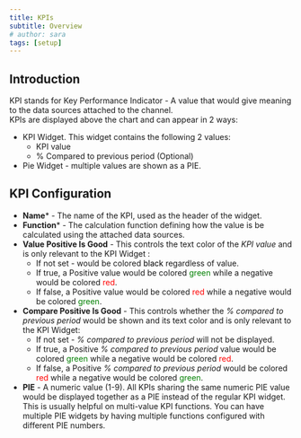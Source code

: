 ```yaml
---
title: KPIs
subtitle: Overview
# author: sara
tags: [setup]
---
```


## Introduction

KPI stands for Key Performance Indicator - A value that would give meaning to the data sources attached to the channel.  
KPIs are displayed above the chart and can appear in 2 ways:
- KPI Widget. This widget contains the following 2 values:
  - KPI value
  - % Compared to previous period (Optional)
- Pie Widget - multiple values are shown as a PIE.

## KPI Configuration
- **Name*** - The name of the KPI, used as the header of the widget.
- **Function*** - The calculation function defining how the value is be calculated using the attached data sources.
- **Value Positive Is Good** - This controls the text color of the *KPI value* and is only relevant to the KPI Widget :
  - If not set - would be colored <span style="color:black">black</span> regardless of value.
  - If true, a Positive value would be colored <span style="color:green">green</span> while a negative would be colored <span style="color:red">red</span>.
  - If false, a Positive value would be colored <span style="color:red">red</span> while a negative would be colored <span style="color:green">green</span>.
- **Compare Positive Is Good** - This controls whether the *% compared to previous period* would be shown and its text color and is only relevant to the KPI Widget: 
  - If not set - *% compared to previous period* will not be displayed.
  - If true, a Positive *% compared to previous period* value would be colored <span style="color:green">green</span> while a negative would be colored <span style="color:red">red</span>.
  - If false, a Positive *% compared to previous period* would be colored <span style="color:red">red</span> while a negative would be colored <span style="color:green">green</span>.
- **PIE** - A numeric value (1-9). All KPIs sharing the same numeric PIE value would be displayed together as a PIE instead of the regular KPI widget. This is usually helpful on multi-value KPI functions. You can have multiple PIE widgets by having multiple functions configured with different PIE numbers.